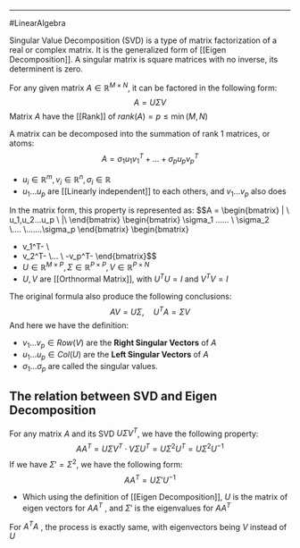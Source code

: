----
#LinearAlgebra 

Singular Value Decomposition (SVD) is a type of matrix factorization of a real or complex matrix. It is the generalized form of  [[Eigen Decomposition]]. A singular matrix is square matrices with no inverse, its determinent is zero.

For any given matrix $A \in \mathbb{R} ^ {M \times N}$,  it can be factored in the following form:
$$A = U\Sigma V$$
Matrix $A$ have the [[Rank]] of $rank(A) = p \leq \min(M,N)$

A matrix can be decomposed into the summation of rank 1 matrices, or atoms:
$$A = \sigma_1u_1v_1^T + ...+ \sigma_pu_pv_p^T$$
- $u_i \in \mathbb{R}^m, v_i \in \mathbb{R}^n, \sigma_i \in \mathbb{R}$ 
- $u_1 ... u_p$ are [[Linearly independent]] to each others, and $v_1 ... v_p$ also does

In the matrix form, this property is represented as:
$$A = \begin{bmatrix}
| \\ 
u_1,u_2...u_p
\\
|\\
\end{bmatrix}
\begin{bmatrix}
\sigma_1 ...... \\
\sigma_2 \
\\....
\\.......\sigma_p
\end{bmatrix}
\begin{bmatrix}
- v_1^T- \\
- v_2^T-
\\...
\\ -v_p^T-
\end{bmatrix}$$
- $U \in \mathbb{R}^{M \times P}, \Sigma \in \mathbb{R}^{P \times P}, V \in \mathbb{R}^{P \times N}$
- $U,V$ are [[Orthnormal Matrix]], with $U^TU = I$ and $V^TV = I$ 

The original formula also produce the following conclusions:
$$AV = U\Sigma,\quad U^TA = \Sigma V$$
And here we have the definition:

- $v_1 ... v_p \in Row(V)$ are the **Right Singular Vectors** of $A$
- $u_1 ... u_p \in Col(U)$ are the **Left Singular Vectors** of $A$ 
- $\sigma_1 ... \sigma_p$ are called the singular values.

## The relation between SVD and Eigen Decomposition

For any matrix $A$ and its SVD $U\Sigma V^T$, we have the following property:
$$AA^T = U\Sigma V^T \cdot V\Sigma U^T = U\Sigma^2 U^T = U\Sigma^2U^{-1} $$
If we have $\Sigma' = \Sigma^2$, we have the following form:
$$AA^T = U\Sigma'U^{-1}$$
- Which using the definition of [[Eigen Decomposition]], $U$ is the matrix of eigen vectors for $AA^T$ , and $\Sigma'$ is the eigenvalues for $AA^T$ 

For $A^TA$ , the process is exactly same, with eigenvectors being $V$ instead of $U$ 
